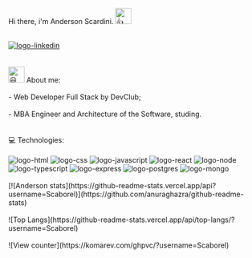   
Hi there, i'm Anderson Scardini. 
<picture>
  <source srcset="https://fonts.gstatic.com/s/e/notoemoji/latest/1f44d/512.webp" type="image/webp">
  <img src="https://fonts.gstatic.com/s/e/notoemoji/latest/1f44d/512.gif" alt="👍" width="32" height="32">
</picture>
 
<br>
<a href="https://www.linkedin.com/in/scardini-anderson-dev">
<img src="https://img.shields.io/badge/LinkedIn-0077B5?style=for-the-badge&logo=linkedin&logoColor=white" alt="logo-linkedin">
</a>
<br>
<br>
<br>
<picture>
  <source srcset="https://fonts.gstatic.com/s/e/notoemoji/latest/1f603/512.webp" type="image/webp">
  <img src="https://fonts.gstatic.com/s/e/notoemoji/latest/1f603/512.gif" alt="😃" width="32" height="32">
</picture> About me:
<br>
<br>
- Web Developer Full Stack by DevClub;
<br>
<br>
- MBA Engineer and Architecture of the Software, studing.
<br>
<br>
<br>
💻 Technologies:
<br>
<br>
<img src="https://img.shields.io/badge/HTML-239120?style=for-the-badge&logo=html5&logoColor=white" alt="logo-html">
<img src="https://img.shields.io/badge/CSS-239120?&style=for-the-badge&logo=css3&logoColor=white" alt="logo-css">
<img src="https://img.shields.io/badge/JavaScript-323330?style=for-the-badge&logo=javascript&logoColor=F7DF1E" alt="logo-javascript">
<img src="https://img.shields.io/badge/React-20232A?style=for-the-badge&logo=react&logoColor=61DAFB" alt="logo-react">
<img src="https://img.shields.io/badge/Node.js-43853D?style=for-the-badge&logo=node.js&logoColor=white" alt="logo-node">
<img src="https://img.shields.io/badge/TypeScript-007ACC?style=for-the-badge&logo=typescript&logoColor=white" alt="logo-typescript">
<img src="https://img.shields.io/badge/Express.js-404D59?style=for-the-badge" alt="logo-express">
<img src="https://img.shields.io/badge/PostgreSQL-316192?style=for-the-badge&logo=postgresql&logoColor=white" alt="logo-postgres">
<img src="https://img.shields.io/badge/MongoDB-4EA94B?style=for-the-badge&logo=mongodb&logoColor=white" alt="logo-mongo">

<br>
<br>
[![Anderson stats](https://github-readme-stats.vercel.app/api?username=Scaborel)](https://github.com/anuraghazra/github-readme-stats)
<br>
<br>
![Top Langs](https://github-readme-stats.vercel.app/api/top-langs/?username=Scaborel)
<br>
<br>
![View counter](https://komarev.com/ghpvc/?username=Scaborel)
